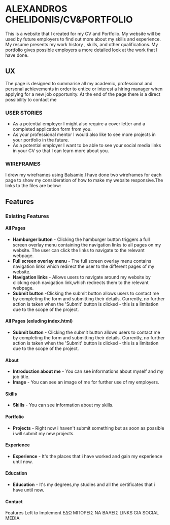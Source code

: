 # ALEXANDROS CHELIDONIS/CV&PORTFOLIO

This is a website that I created for my CV and Portfolio. My website will be used by future employers to find out more about my skills and experience. My resume presents my work history , skills, and other qualifications. My portfolio gives possible employers a more detailed look at the work that I have done.

## UX

The page is designed to summarise all my academic, professional and personal achievements in order to entice or interest a hiring manager when applying for a new job opportunity. At the end of the page there is a direct possibility to contact me


### USER STORIES

- As a potential employer I might also require a cover letter and a completed application form from you.
- As your professional mentor I would also like to see more projects in your portfolio in the future.
- As a potential employer I want to be able to see  your social media links  in your CV so that I can learn more about you.


### WIREFRAMES

I drew my wireframes using Balsamiq.I have done two wireframes for each page to show my consideration of how to make my website responsive.The links to the files are below:



## Features

### Existing Features

#### All Pages

- **Hamburger button** - Clicking the hamburger button triggers a full screen overlay menu containing the navigation links to all pages on my website. The user can click the links to navigate to the relevant webpage.
- **Full screen overlay menu** - The full screen overlay menu contains navigation links which redirect the user to the different pages of my website.
- **Navigation links** - Allows users to navigate around my website by clicking each navigation link,which redirects them to the relevant webpage.
- **Submit button** -Clicking the submit button allows users to contact me by completing the form and submitting their details. Currently, no further action is taken when the 'Submit' button is clicked - this is a limitation due to the scope of the project.


#### All Pages (exluding index.html)

- **Submit button** - Clicking the submit button allows users to contact me by completing the form and submitting their details. Currently, no further action is taken when the 'Submit' button is clicked - this is a limitation due to the scope of the project.

#### About

- **Introduction about me** - You can see informations about myself and my job title.
- **Image** - You can see an image of me for further use of my employers. 

#### Skills

- **Skills** - You can see information about my skills.

#### Portfolio

- **Projects** - Right now i haven't submit something but as soon as possible i will submit my new projects.

#### Experience

- **Experience** - It's the places that i have worked and gain my experience until now.

#### Education

- **Education** - It's my degrees,my studies and all the certificates that i have until now.

#### Contact




Features Left to Implement
EΔΩ ΜΠΟΡΕΙΣ ΝΑ ΒΑΛΕΙΣ LINKS GIA SOCIAL MEDIA
